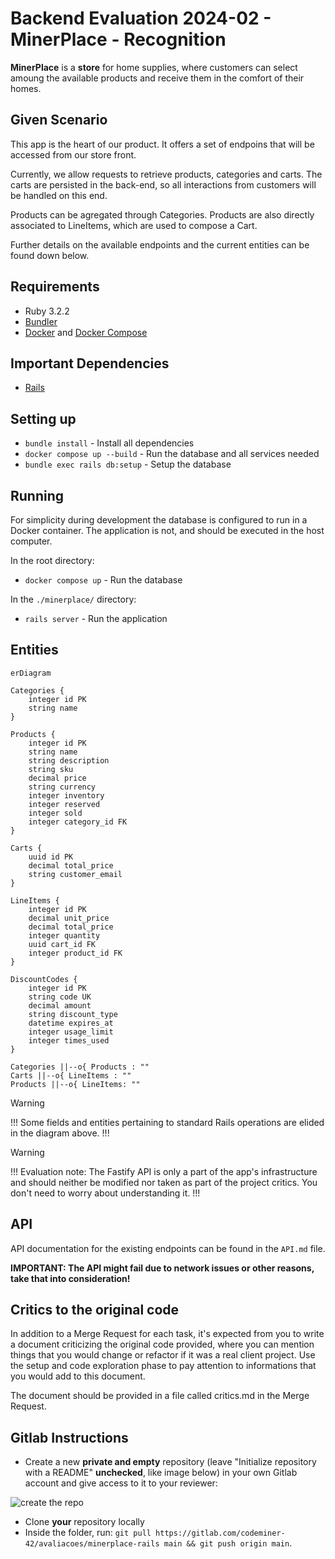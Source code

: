 # Backend Evaluation 2024-02 - MinerPlace - Recognition

**MinerPlace** is a **store** for home supplies, where customers can select amoung the available products and receive them in the comfort of their homes.

## Given Scenario

This app is the heart of our product. It offers a set of endpoins that will be accessed from our store front.

Currently, we allow requests to retrieve products, categories and carts. The carts are persisted in the back-end, so all interactions from customers will be handled on this end.

Products can be agregated through Categories. Products are also directly associated to LineItems, which are used to compose a Cart.

Further details on the available endpoints and the current entities can be found down below.

## Requirements

- Ruby 3.2.2
- [Bundler](https://bundler.io/)
- [Docker](https://docs.docker.com/get-docker/) and [Docker Compose](https://docs.docker.com/compose/install/)

## Important Dependencies

- [Rails](https://github.com/rails/rails/)

## Setting up

- `bundle install` - Install all dependencies
- `docker compose up --build` - Run the database and all services needed
- `bundle exec rails db:setup` - Setup the database

## Running

For simplicity during development the database is configured to run in a Docker container. The application is not, and should be executed in the host computer.

In the root directory:

- `docker compose up` - Run the database

In the `./minerplace/` directory:

- `rails server` - Run the application

## Entities

```mermaid
erDiagram

Categories {
    integer id PK
    string name
}

Products {
    integer id PK
    string name
    string description
    string sku
    decimal price
    string currency
    integer inventory
    integer reserved
    integer sold
    integer category_id FK
}

Carts {
    uuid id PK
    decimal total_price
    string customer_email
}

LineItems {
    integer id PK
    decimal unit_price
    decimal total_price
    integer quantity
    uuid cart_id FK
    integer product_id FK
}

DiscountCodes {
    integer id PK
    string code UK
    decimal amount
    string discount_type
    datetime expires_at
    integer usage_limit
    integer times_used
}

Categories ||--o{ Products : ""
Carts ||--o{ LineItems : ""
Products ||--o{ LineItems: ""

```

> [!WARNING]
> !!! Some fields and entities pertaining to standard Rails operations are elided in the diagram above. !!!

> [!WARNING]
> !!! Evaluation note: The Fastify API is only a part of the app's infrastructure and should neither be modified nor taken as part of the project critics. You don't need to worry about understanding it. !!!

## API

API documentation for the existing endpoints can be found in the `API.md` file.

**IMPORTANT: The API might fail due to network issues or other reasons, take that into consideration!**

## Critics to the original code

In addition to a Merge Request for each task, it's expected from you to write a document criticizing the original code provided, where you can mention things that you would change or refactor if it was a real client project. Use the setup and code exploration phase to pay attention to informations that you would add to this document.

The document should be provided in a file called critics.md in the Merge Request.

## Gitlab Instructions

- Create a new **private and empty** repository (leave "Initialize repository with a README" **unchecked**, like image below) in your own Gitlab account and give access to it to your reviewer:

![create the repo](https://user-images.githubusercontent.com/4325587/173120718-16547fae-b507-496d-939b-7cf9a7950640.jpg)

- Clone **your** repository locally
- Inside the folder, run: `git pull https://gitlab.com/codeminer-42/avaliacoes/minerplace-rails main && git push origin main`.
